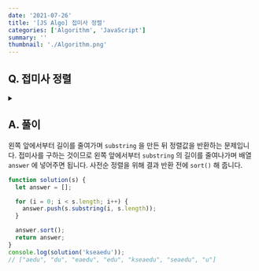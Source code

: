 ```yaml
---
date: '2021-07-26'
title: '[JS Algo] 접미사 정렬'
categories: ['Algorithm', 'JavaScript']
summary: ''
thumbnail: './Algorithm.png'
---
```


## Q. 접미사 정렬

<details>
<summary></summary>
<div markdown="1">

문자열 **s** 가 주어지면 **s** 문자열의 모든 접미사를 구하고, 사전순으로 출력해 반환해야 합니다.

</div>
</details>

## A. 풀이

왼쪽 앞에서부터 길이를 줄여가며 `substring` 을 만든 뒤 정렬값을 반환하는 문제입니다. 접미사를 구하는 것이므로 왼쪽 앞에서부터 `substring` 의 길이를 줄여나가며 배열 `answer` 에 넣어주면 됩니다. 사전순 정렬을 위해 결과 반환 전에 `sort()` 해 줍니다.

```javascript
function solution(s) {
  let answer = [];

  for (i = 0; i < s.length; i++) {
    answer.push(s.substring(i, s.length));
  }

  answer.sort();
  return answer;
}
console.log(solution('kseaedu'));
// ["aedu", "du", "eaedu", "edu", "kseaedu", "seaedu", "u"]
```
